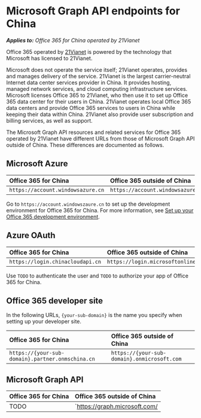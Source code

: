 # Microsoft Graph API endpoints for China

 _**Applies to:**  Office 365 for China operated by 21Vianet_

Office 365 operated by [21Vianet](http://www.en.21vianet.com/) is powered by the technology that Microsoft has licensed to 21Vianet. 

Microsoft does not operate the service itself; 21Vianet operates, provides and manages delivery of the service. 21Vianet is the largest carrier-neutral Internet data center services provider in China. It provides hosting, managed network services, and cloud computing infrastructure services. Microsoft licenses Office 365 to 21Vianet, who then use it to set up Office 365 data center for their users in China. 21Vianet operates local Office 365 data centers and provide Office 365 services to users in China while keeping their data within China. 21Vianet also provide user subscription and billing services, as well as support. 

The Microsoft Graph API resources and related services for Office 365 operated by 21Vianet have different URLs from those of Microsoft Graph API outside of China. These differences are documented as follows.

## Microsoft Azure

|**Office 365 for China**|**Office 365 outside of China**|
|:-----|:-----|
|`https://account.windowsazure.cn` | `https://account.windowsazure.com` |

Go to `https://account.windowszaure.cn` to set up the development environment for Office 365 for China.   For more information, see [Set up your Office 365 development environment](..\howto\setup-development-environment.md).

## Azure OAuth

|**Office 365 for China**|**Office 365 outside of China**|
|:-----|:-----|
| `https://login.chinacloudapi.cn` | `https://login.microsoftonline.com/common` |

Use `TODO` to authenticate the user and `TODO` to authorize your app of Office 365 for China.

## Office 365 developer site

In the following URLs, `{your-sub-domain}` is the name you specify when setting up your developer site.

|**Office 365 for China**|**Office 365 outside of China**|
|:-----|:-----|
| `https://{your-sub-domain}.partner.onmschina.cn` | `https://{your-sub-domain}.onmicrosoft.com` |

##  Microsoft Graph API
|**Office 365 for China**|**Office 365 outside of China**|
|:-----|:-----|
| TODO |  `https://graph.microsoft.com/ |


